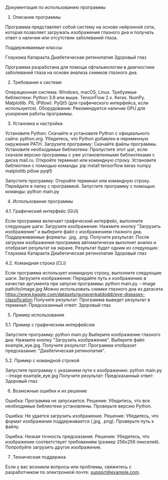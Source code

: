Документация по использованию программы

1. Описание программы

Программа представляет собой систему на основе нейронной сети, которая позволяет загружать изображения глазного дна и получать ответ о наличии или отсутствии заболеваний глаза. 

Поддерживаемые классы:

Глаукома
Катаракта
Диабетическая ретинопатия
Здоровый глаз

Программа разработана для помощи офтальмологам в диагностике заболеваний глаза на основе анализа снимков глазного дна.

2. Требования к системе

Операционная система: Windows, macOS, Linux.
Требуемые библиотеки:
Python 3.8 или выше.
TensorFlow 2.x.
Keras.
NumPy.
Matplotlib.
PIL (Pillow).
PyQt5 (для графического интерфейса, если используется).
Оборудование:
Рекомендуется наличие GPU для ускорения работы программы.

3. Установка и настройка

Установите Python:
Скачайте и установите Python с официального сайта: python.org.
Убедитесь, что Python добавлен в переменную окружения PATH.
Загрузите программу:
Скачайте файлы программы.
Установите необходимые библиотеки:
Пропустите этот шаг, если скачали версию программы с уже установленными библиотеками с диска mail.ru.
Откройте терминал или командную строку.
Установите библиотеки с помощью команды:
pip install tensorflow keras numpy matplotlib pillow pyqt5

Запустите программу:
Откройте терминал или командную строку.
Перейдите в папку с программой.
Запустите программу с помощью команды:
python main.py

4. Использование программы

4.1. Графический интерфейс (GUI)

Если программа включает графический интерфейс, выполните следующие шаги:
Загрузите изображение:
Нажмите кнопку "Загрузить изображение" и выберите файл с изображением глазного дна.
Поддерживаемые форматы: .jpg, .png.
Получите результат:
После загрузки изображения программа автоматически выполнит анализ и отобразит результат на экране.
Результат будет одним из следующих:
Глаукома
Катаракта
Диабетическая ретинопатия
Здоровый глаз

4.2. Командная строка (CLI)

Если программа использует командную строку, выполните следующие шаги:
Загрузите изображение:
Передайте путь к изображению в качестве аргумента при запуске программы:
python main.py --image path/to/image.jpg
Можно использовать снимки глазного дна из датасета https://www.kaggle.com/datasets/gunavenkatdoddi/eye-diseases-classification
Получите результат:
Программа выведет результат в терминал:
Предсказанный ответ: Здоровый глаз

5. Пример использования

5.1. Пример с графическим интерфейсом

Запустите программу:
python main.py
Выберите изображение глазного дна:
Нажмите кнопку "Загрузить изображение".
Выберите файл example_eye.jpg.
Получите результат:
Программа отобразит предсказание: "Диабетическая ретинопатия".

5.2. Пример с командной строкой

Запустите программу с указанием пути к изображению:
python main.py --image example_eye.jpg
Получите результат:
Предсказанный ответ: Здоровый глаз

6. Возможные ошибки и их решение

Ошибка: Программа не запускается.
Решение: Убедитесь, что все необходимые библиотеки установлены. Проверьте версию Python.

Ошибка: Не удается загрузить изображение.
Решение: Убедитесь, что формат изображения поддерживается (.jpg, .png). Проверьте путь к файлу.

Ошибка: Низкая точность предсказания.
Решение: Убедитесь, что изображение соответствует требованиям (размер 256x256 пикселей). Попробуйте загрузить другое изображение.

7. Техническая поддержка

Если у вас возникли вопросы или проблемы, свяжитесь с разработчиком по электронной почте: support@example.com.

